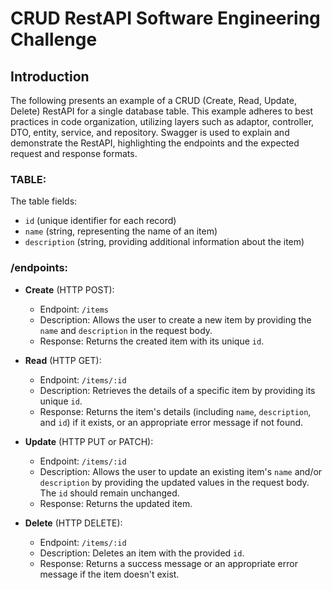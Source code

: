 # CRUD RestAPI Software Engineering Challenge

## Introduction

The following presents an example of a CRUD (Create, Read, Update, Delete) RestAPI for a single database table. This example adheres to best practices in code organization, utilizing layers such as adaptor, controller, DTO, entity, service, and repository. Swagger is used to explain and demonstrate the RestAPI, highlighting the endpoints and the expected request and response formats.


### TABLE:
The table fields:
  
- `id` (unique identifier for each record)
- `name` (string, representing the name of an item)
- `description` (string, providing additional information about the item)


### /endpoints:
  
- **Create** (HTTP POST):

  - Endpoint: `/items`
  - Description: Allows the user to create a new item by providing the `name` and `description` in the request body.
  - Response: Returns the created item with its unique `id`.

- **Read** (HTTP GET):
  - Endpoint: `/items/:id`
  - Description: Retrieves the details of a specific item by providing its unique `id`.
  - Response: Returns the item's details (including `name`, `description`, and `id`) if it exists, or an appropriate error message if not found.


- **Update** (HTTP PUT or PATCH):
  - Endpoint: `/items/:id`
  - Description: Allows the user to update an existing item's `name` and/or `description` by providing the updated values in the request body. The `id` should remain unchanged.
  - Response: Returns the updated item.


- **Delete** (HTTP DELETE):
  - Endpoint: `/items/:id`
  - Description: Deletes an item with the provided `id`.
  - Response: Returns a success message or an appropriate error message if the item doesn't exist.

